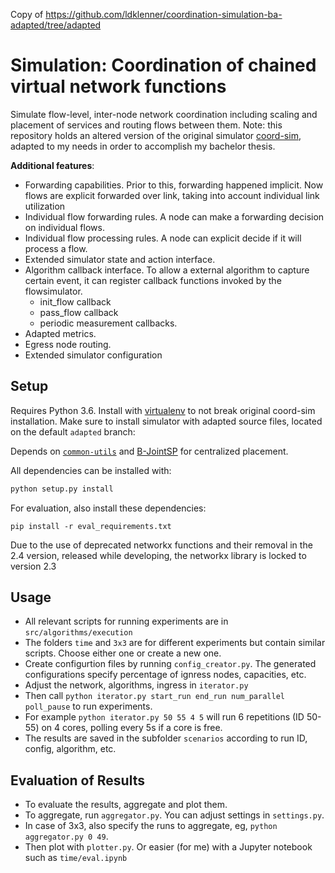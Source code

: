 Copy of https://github.com/ldklenner/coordination-simulation-ba-adapted/tree/adapted

# Simulation: Coordination of chained virtual network functions

Simulate flow-level, inter-node network coordination including scaling and placement of services and routing flows between them. Note: this repository holds an altered version of the original simulator [coord-sim](https://github.com/RealVNF/coordination-simulation), adapted to my needs in order to accomplish my bachelor thesis.


**Additional features**:

* Forwarding capabilities. Prior to this, forwarding happened implicit. Now flows are explicit forwarded over link, taking into account individual link utilization
* Individual flow forwarding rules. A node can make a forwarding decision on individual flows.
* Individual flow processing rules. A node can explicit decide if it will process a flow.
* Extended simulator state and action interface.
* Algorithm callback interface. To allow a external algorithm to capture certain event, it can register callback functions invoked by the flowsimulator.
	* init_flow callback
	* pass_flow callback
	* periodic measurement callbacks.
* Adapted metrics.
* Egress node routing.
* Extended simulator configuration


## Setup

Requires Python 3.6. Install with [virtualenv](https://virtualenv.pypa.io/en/stable/) to not break original coord-sim installation. Make sure to install simulator with adapted source files, located on the default `adapted` branch:

Depends on [`common-utils`](https://github.com/RealVNF/common-utils) and [B-JointSP](https://github.com/CN-UPB/B-JointSP) for centralized placement.

All dependencies can be installed with: 

```bash
python setup.py install
```

For evaluation, also install these dependencies:

```
pip install -r eval_requirements.txt
```

Due to the use of deprecated networkx functions and their removal in the 2.4 version, released while developing, the networkx library is locked to version 2.3

## Usage

* All relevant scripts for running experiments are in `src/algorithms/execution`
* The folders `time` and `3x3` are for different experiments but contain similar scripts. Choose either one or create a new one.
* Create configurtion files by running `config_creator.py`. The generated configurations specify percentage of ignress nodes, capacities, etc.
* Adjust the network, algorithms, ingress in `iterator.py`
* Then call `python iterator.py start_run end_run num_parallel poll_pause` to run experiments.
* For example `python iterator.py 50 55 4 5` will run 6 repetitions (ID 50-55) on 4 cores, polling every 5s if a core is free.
* The results are saved in the subfolder `scenarios` according to run ID, config, algorithm, etc.

## Evaluation of Results

* To evaluate the results, aggregate and plot them.
* To aggregate, run `aggregator.py`. You can adjust settings in `settings.py`. 
* In case of 3x3, also specify the runs to aggregate, eg, `python aggregator.py 0 49`.
* Then plot with `plotter.py`. Or easier (for me) with a Jupyter notebook such as `time/eval.ipynb`
